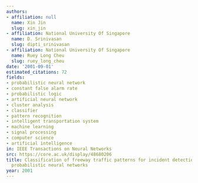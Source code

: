 ```yaml
---
authors:
- affiliation: null
  name: Xin Jin
  slug: xin_jin
- affiliation: National University Of Singapore
  name: D. Srinivasan
  slug: dipti_srinivasan
- affiliation: National University Of Singapore
  name: Ruey Long Cheu
  slug: ruey_long_cheu
date: '2001-09-01'
estimated_citations: 72
fields:
- probabilistic neural network
- constant false alarm rate
- probabilistic logic
- artificial neural network
- cluster analysis
- classifier
- pattern recognition
- intelligent transportation system
- machine learning
- signal processing
- computer science
- artificial intelligence
in: IEEE Transactions on Neural Networks
src: https://core.ac.uk/display/48680206
title: Classification of freeway traffic patterns for incident detection using constructive
  probabilistic neural networks
year: 2001
---
```

